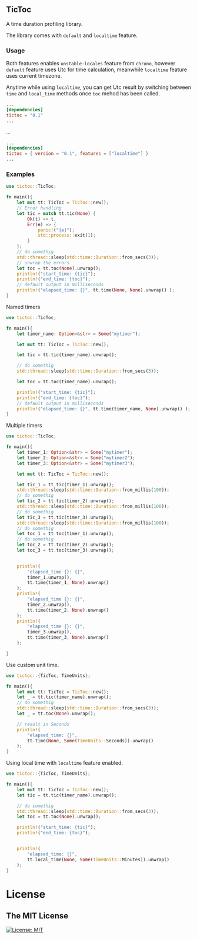 ## TicToc

A time duration profiling library.

The library comes with `default` and `localtime` feature.

### Usage

Both features enables `unstable-locales` feature from `chrono`, however `default` feature uses Utc for time calculation,
meanwhile `localtime` feature uses current timezone.

Anytime while using `localtime`, you can get Utc result by switching
between `time` and `local_time` methods once `toc` mehod has been called.

```TOML
...
[dependencies]
tictoc = "0.1"
...
```

...

```TOML
...
[dependencies]
tictoc = { version = "0.1", features = ["localtime"] }
...
```

### Examples



```rust
use tictoc::TicToc;

fn main(){
    let mut tt: TicToc = TicToc::new();
    // Error handling
    let tic = match tt.tic(None) {
        Ok(t) => t,
        Err(e) => {
            panic!("{e}");
            std::process::exit(1);
        }
    };
    // do somethig
    std::thread::sleep(std::time::Duration::from_secs(3));
    // unwrap the errors
    let toc = tt.toc(None).unwrap();
    println!("start_time: {tic}");
    println!("end_time: {toc}");
    // default output in milliseconds
    println!("elapsed_time: {}", tt.time(None, None).unwrap() );
}

```

Named timers

```rust
use tictoc::TicToc;

fn main(){
    let timer_name: Option<&str> = Some("mytimer");

    let mut tt: TicToc = TicToc::new();

    let tic = tt.tic(timer_name).unwrap();

    // do somethig
    std::thread::sleep(std::time::Duration::from_secs(3));

    let toc = tt.toc(timer_name).unwrap();

    println!("start_time: {tic}");
    println!("end_time: {toc}");
    // default output in milliseconds
    println!("elapsed_time: {}", tt.time(timer_name, None).unwrap() );
}

```

Multiple timers

```rust
use tictoc::TicToc;

fn main(){
    let timer_1: Option<&str> = Some("mytimer");
    let timer_2: Option<&str> = Some("mytimer2");
    let timer_3: Option<&str> = Some("mytimer3");

    let mut tt: TicToc = TicToc::new();

    let tic_1 = tt.tic(timer_1).unwrap();
    std::thread::sleep(std::time::Duration::from_millis(100));
    // do somethig
    let tic_2 = tt.tic(timer_2).unwrap();
    std::thread::sleep(std::time::Duration::from_millis(100));
    // do somethig
    let tic_3 = tt.tic(timer_3).unwrap();
    std::thread::sleep(std::time::Duration::from_millis(100));
    // do somethig
    let toc_1 = tt.toc(timer_1).unwrap();
    // do somethig
    let toc_2 = tt.toc(timer_2).unwrap();
    let toc_3 = tt.toc(timer_3).unwrap();

    
    println!(
        "elapsed_time {}: {}",
        timer_1.unwrap(),
        tt.time(timer_1, None).unwrap()
    );
    println!(
        "elapsed_time {}: {}",
        timer_2.unwrap(),
        tt.time(timer_2, None).unwrap()
    );
    println!(
        "elapsed_time {}: {}",
        timer_3.unwrap(),
        tt.time(timer_3, None).unwrap()
    );

}

```

Use custom unit time.

```rust
use tictoc::{TicToc, TimeUnits};

fn main(){
    let mut tt: TicToc = TicToc::new();
    let _ = tt.tic(timer_name).unwrap();
    // do somethig
    std::thread::sleep(std::time::Duration::from_secs(3));
    let _ = tt.toc(None).unwrap();

    // result in Seconds
    println!(
        "elapsed_time: {}",
        tt.time(None, Some(TimeUnits::Seconds)).unwrap()
    );
}

```

Using local time with `localtime` feature enabled.

```rust
use tictoc::{TicToc, TimeUnits};

fn main(){
    let mut tt: TicToc = TicToc::new();
    let tic = tt.tic(timer_name).unwrap();

    // do somethig
    std::thread::sleep(std::time::Duration::from_secs(3));
    let toc = tt.toc(None).unwrap();

    println!("start_time: {tic}");
    println!("end_time: {toc}");


    println!(
        "elapsed_time: {}",
        tt.local_time(None, Some(TimeUnits::Minutes)).unwrap()
    );
}

```

# License
## The MIT License
[![License: MIT](https://img.shields.io/badge/License-MIT-yellow.svg)](https://opensource.org/licenses/MIT)